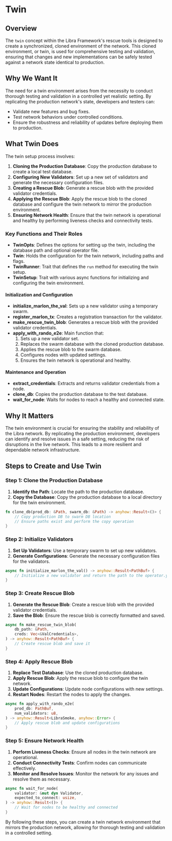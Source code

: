 # Twin

## Overview

The `twin` concept within the Libra Framework's rescue tools is designed to create a synchronized, cloned environment of the network. This cloned environment, or twin, is used for comprehensive testing and validation, ensuring that changes and new implementations can be safely tested against a network state identical to production.

## Why We Want It

The need for a twin environment arises from the necessity to conduct thorough testing and validation in a controlled yet realistic setting. By replicating the production network's state, developers and testers can:
- Validate new features and bug fixes.
- Test network behaviors under controlled conditions.
- Ensure the robustness and reliability of updates before deploying them to production.

## What Twin Does

The twin setup process involves:
1. **Cloning the Production Database**: Copy the production database to create a local test database.
2. **Configuring New Validators**: Set up a new set of validators and generate the necessary configuration files.
3. **Creating a Rescue Blob**: Generate a rescue blob with the provided validator credentials.
4. **Applying the Rescue Blob**: Apply the rescue blob to the cloned database and configure the twin network to mirror the production environment.
5. **Ensuring Network Health**: Ensure that the twin network is operational and healthy by performing liveness checks and connectivity tests.

### Key Functions and Their Roles

- **TwinOpts**: Defines the options for setting up the twin, including the database path and optional operator file.
- **Twin**: Holds the configuration for the twin network, including paths and flags.
- **TwinRunner**: Trait that defines the `run` method for executing the twin setup.
- **TwinSetup**: Trait with various async functions for initializing and configuring the twin environment.

#### Initialization and Configuration
- **initialize_marlon_the_val**: Sets up a new validator using a temporary swarm.
- **register_marlon_tx**: Creates a registration transaction for the validator.
- **make_rescue_twin_blob**: Generates a rescue blob with the provided validator credentials.
- **apply_with_rando_e2e**: Main function that:
  1. Sets up a new validator set.
  2. Replaces the swarm database with the cloned production database.
  3. Applies the rescue blob to the swarm database.
  4. Configures nodes with updated settings.
  5. Ensures the twin network is operational and healthy.

#### Maintenance and Operation
- **extract_credentials**: Extracts and returns validator credentials from a node.
- **clone_db**: Copies the production database to the test database.
- **wait_for_node**: Waits for nodes to reach a healthy and connected state.

## Why It Matters

The twin environment is crucial for ensuring the stability and reliability of the Libra network. By replicating the production environment, developers can identify and resolve issues in a safe setting, reducing the risk of disruptions in the live network. This leads to a more resilient and dependable network infrastructure.

## Steps to Create and Use Twin

### Step 1: Clone the Production Database

1. **Identify the Path**: Locate the path to the production database.
2. **Copy the Database**: Copy the production database to a local directory for the twin environment.

```rust
fn clone_db(prod_db: &Path, swarm_db: &Path) -> anyhow::Result<()> {
    // Copy production DB to swarm DB location
    // Ensure paths exist and perform the copy operation
}
```

### Step 2: Initialize Validators 

1. **Set Up Validators**: Use a temporary swarm to set up new validators.
2. **Generate Configurations**: Generate the necessary configuration files for the validators.

```rust
async fn initialize_marlon_the_val() -> anyhow::Result<PathBuf> {
    // Initialize a new validator and return the path to the operator.yaml file
}
``` 

### Step 3: Create Rescue Blob

1. **Generate the Rescue Blob**: Create a rescue blob with the provided validator credentials.
2. **Save the Blob**: Ensure the rescue blob is correctly formatted and saved. 

```rust
async fn make_rescue_twin_blob(
    db_path: &Path,
    creds: Vec<&ValCredentials>,
) -> anyhow::Result<PathBuf> {
    // Create rescue blob and save it
}
```

### Step 4: Apply Rescue Blob

1. **Replace Test Database**: Use the cloned production database.
2. **Apply Rescue Blob**: Apply the rescue blob to configure the twin network.
3. **Update Configurations**: Update node configurations with new settings.
4. **Restart Nodes**: Restart the nodes to apply the changes.

```rust
async fn apply_with_rando_e2e(
    prod_db: PathBuf,
    num_validators: u8,
) -> anyhow::Result<LibraSmoke, anyhow::Error> {
    // Apply rescue blob and update configurations
}
```

### Step 5: Ensure Network Health

1. **Perform Liveness Checks**: Ensure all nodes in the twin network are operational.
2. **Conduct Connectivity Tests**: Confirm nodes can communicate effectively.
3. **Monitor and Resolve Issues**: Monitor the network for any issues and resolve them as necessary.

```rust
async fn wait_for_node(
    validator: &mut dyn Validator,
    expected_to_connect: usize,
) -> anyhow::Result<()> {
    // Wait for nodes to be healthy and connected
}
```

By following these steps, you can create a twin network environment that mirrors the production network, allowing for thorough testing and validation in a controlled setting.

